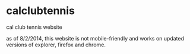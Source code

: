 calclubtennis
=============

cal club tennis website

as of 8/2/2014, this website is not mobile-friendly and works on updated versions of explorer, firefox and chrome.
